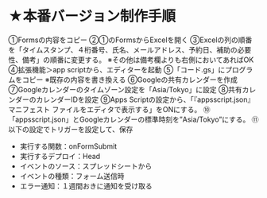 # ★本番バージョン制作手順
 ①Formsの内容をコピー
 ②①のFormsからExcelを開く
 ③Excelの列の順番を「タイムスタンプ、４桁番号、氏名、メールアドレス、予約日、補助の必要性、備考」の順番に変更する。
  ※その他は備考欄よりも右側においてあればOK
 ④拡張機能＞app scriptから、エディターを起動
 ⑤「コード.gs」にプログラムをコピー
  ※既存の内容を書き換える
 ⑥Googleの共有カレンダーを作成
 ⑦Googleカレンダーのタイムゾーン設定を「Asia/Tokyo」に設定
 ⑧共有カレンダーのカレンダーIDを設定
 ⑨Apps Scriptの設定から、「『appsscript.json』マニフェスト ファイルをエディタで表示する」をONにする。
 ⑩「appsscript.json」とGoogleカレンダーの標準時刻を”Asia/Tokyo”にする。
 ⑪以下の設定でトリガーを設定して、保存
  - 実行する関数：onFormSubmit
  - 実行するデプロイ：Head
  - イベントのソース：スプレッドシートから
  - イベントの種類：フォーム送信時
  - エラー通知：１週間おきに通知を受け取る
